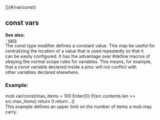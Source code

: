 []{#/var/const}    
## const vars    
**See also:**    
:   [vars](/ref/var/var.md)    
The const type modifier defines a constant value. This may be useful for    
centralizing the location of a value that is used repeatedly so that it    
can be easily configured. It has the advantage over #define macros of    
obeying the normal scope rules for variables. This means, for example,    
that a const variable declared inside a proc will not conflict with    
other variables declared elsewhere.    
### Example:    
mob var/const/max_items = 100 Enter(O) if(src.contents.len \>=    
src.max_items) return 0 return ..()    
This example defines an upper limit on the number of items a mob may    
carry.  